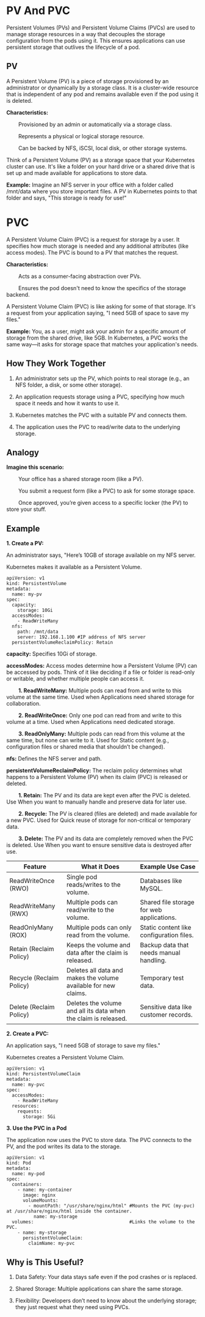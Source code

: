 # PV And PVC

Persistent Volumes (PVs) and Persistent Volume Claims (PVCs) are used to manage storage resources in a way that decouples the storage configuration from the pods using it. This ensures applications can use persistent storage that outlives the lifecycle of a pod.

## PV

A Persistent Volume (PV) is a piece of storage provisioned by an administrator or dynamically by a storage class. It is a cluster-wide resource that is independent of any pod and remains available even if the pod using it is deleted.

**Characteristics:**

&nbsp;&nbsp;&nbsp;&nbsp;&nbsp;&nbsp;&nbsp;&nbsp;Provisioned by an admin or automatically via a storage class.

&nbsp;&nbsp;&nbsp;&nbsp;&nbsp;&nbsp;&nbsp;&nbsp;Represents a physical or logical storage resource.

&nbsp;&nbsp;&nbsp;&nbsp;&nbsp;&nbsp;&nbsp;&nbsp;Can be backed by NFS, iSCSI, local disk, or other storage systems.

Think of a Persistent Volume (PV) as a storage space that your Kubernetes cluster can use. It's like a folder on your hard drive or a shared drive that is set up and made available for applications to store data.

**Example:** Imagine an NFS server in your office with a folder called /mnt/data where you store important files. A PV in Kubernetes points to that folder and says, "This storage is ready for use!"

# PVC

A Persistent Volume Claim (PVC) is a request for storage by a user. It specifies how much storage is needed and any additional attributes (like access modes). The PVC is bound to a PV that matches the request.

**Characteristics:**

&nbsp;&nbsp;&nbsp;&nbsp;&nbsp;&nbsp;&nbsp;&nbsp;Acts as a consumer-facing abstraction over PVs.

&nbsp;&nbsp;&nbsp;&nbsp;&nbsp;&nbsp;&nbsp;&nbsp;Ensures the pod doesn't need to know the specifics of the storage backend.

A Persistent Volume Claim (PVC) is like asking for some of that storage. It's a request from your application saying, "I need 5GB of space to save my files."

**Example:** You, as a user, might ask your admin for a specific amount of storage from the shared drive, like 5GB. In Kubernetes, a PVC works the same way—it asks for storage space that matches your application's needs.

## How They Work Together

1. An administrator sets up the PV, which points to real storage (e.g., an NFS folder, a disk, or some other storage).

2. An application requests storage using a PVC, specifying how much space it needs and how it wants to use it.

3. Kubernetes matches the PVC with a suitable PV and connects them.

4. The application uses the PVC to read/write data to the underlying storage.

## Analogy

**Imagine this scenario:**

&nbsp;&nbsp;&nbsp;&nbsp;&nbsp;&nbsp;&nbsp;&nbsp;Your office has a shared storage room (like a PV).

&nbsp;&nbsp;&nbsp;&nbsp;&nbsp;&nbsp;&nbsp;&nbsp;You submit a request form (like a PVC) to ask for some storage space.

&nbsp;&nbsp;&nbsp;&nbsp;&nbsp;&nbsp;&nbsp;&nbsp;Once approved, you’re given access to a specific locker (the PV) to store your stuff.

## Example

**1. Create a PV:**

An administrator says, "Here’s 10GB of storage available on my NFS server.

Kubernetes makes it available as a Persistent Volume.

```
apiVersion: v1
kind: PersistentVolume
metadata:
  name: my-pv
spec:
  capacity:
    storage: 10Gi
  accessModes:
    - ReadWriteMany
  nfs:
    path: /mnt/data
    server: 192.168.1.100 #IP address of NFS server
  persistentVolumeReclaimPolicy: Retain
```

**capacity:** Specifies 10Gi of storage.


**accessModes:** Access modes determine how a Persistent Volume (PV) can be accessed by pods. Think of it like deciding if a file or folder is read-only or writable, and whether multiple people can access it.

&nbsp;&nbsp;&nbsp;&nbsp;&nbsp;&nbsp;&nbsp;&nbsp;**1. ReadWriteMany:** Multiple pods can read from and write to this volume at the same time. Used when Applications need shared storage for collaboration.

&nbsp;&nbsp;&nbsp;&nbsp;&nbsp;&nbsp;&nbsp;&nbsp;**2. ReadWriteOnce:** Only one pod can read from and write to this volume at a time. Used when Applications need dedicated storage.

&nbsp;&nbsp;&nbsp;&nbsp;&nbsp;&nbsp;&nbsp;&nbsp;**3. ReadOnlyMany:** Multiple pods can read from this volume at the same time, but none can write to it. Used for Static content (e.g., configuration files or shared media that shouldn’t be changed).


**nfs:** Defines the NFS server and path.


**persistentVolumeReclaimPolicy:** The reclaim policy determines what happens to a Persistent Volume (PV) when its claim (PVC) is released or deleted.

&nbsp;&nbsp;&nbsp;&nbsp;&nbsp;&nbsp;&nbsp;&nbsp;**1. Retain:** The PV and its data are kept even after the PVC is deleted. Use When you want to manually handle and preserve data for later use.

&nbsp;&nbsp;&nbsp;&nbsp;&nbsp;&nbsp;&nbsp;&nbsp;**2. Recycle:** The PV is cleared (files are deleted) and made available for a new PVC. Used for Quick reuse of storage for non-critical or temporary data.

&nbsp;&nbsp;&nbsp;&nbsp;&nbsp;&nbsp;&nbsp;&nbsp;**3. Delete:** The PV and its data are completely removed when the PVC is deleted. Use When you want to ensure sensitive data is destroyed after use.

| Feature                  | What it Does                                                   | Example Use Case                         |
|--------------------------|----------------------------------------------------------------|------------------------------------------|
| ReadWriteOnce (RWO)      | Single pod reads/writes to the volume.                         | Databases like MySQL.                    |
| ReadWriteMany (RWX)      | Multiple pods can read/write to the volume.                    | Shared file storage for web applications.|
| ReadOnlyMany (ROX)       | Multiple pods can only read from the volume.                   | Static content like configuration files. |
| Retain (Reclaim Policy)  | Keeps the volume and data after the claim is released.         | Backup data that needs manual handling.  |
| Recycle (Reclaim Policy) | Deletes all data and makes the volume available for new claims.| Temporary test data.                     |
| Delete (Reclaim Policy)  | Deletes the volume and all its data when the claim is released.| Sensitive data like customer records.    |

**2. Create a PVC:**

An application says, "I need 5GB of storage to save my files."

Kubernetes creates a Persistent Volume Claim.

```
apiVersion: v1
kind: PersistentVolumeClaim
metadata:
  name: my-pvc
spec:
  accessModes:
    - ReadWriteMany
  resources:
    requests:
      storage: 5Gi
```

**3. Use the PVC in a Pod**

The application now uses the PVC to store data. The PVC connects to the PV, and the pod writes its data to the storage.

```
apiVersion: v1
kind: Pod
metadata:
  name: my-pod
spec:
  containers:
    - name: my-container
      image: nginx
      volumeMounts:
        - mountPath: "/usr/share/nginx/html" #Mounts the PVC (my-pvc) at /usr/share/nginx/html inside the container.
          name: my-storage
  volumes:                                   #Links the volume to the PVC.
    - name: my-storage
      persistentVolumeClaim:
        claimName: my-pvc
```

## Why is This Useful?

1. Data Safety: Your data stays safe even if the pod crashes or is replaced.

2. Shared Storage: Multiple applications can share the same storage.

3. Flexibility: Developers don’t need to know about the underlying storage; they just request what they need using PVCs.

